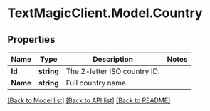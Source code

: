 # TextMagicClient.Model.Country
## Properties

Name | Type | Description | Notes
------------ | ------------- | ------------- | -------------
**Id** | **string** | The 2-letter ISO country ID. | 
**Name** | **string** | Full country name. | 

[[Back to Model list]](../README.md#documentation-for-models) [[Back to API list]](../README.md#documentation-for-api-endpoints) [[Back to README]](../README.md)

